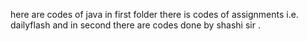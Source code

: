 here are codes of java in first folder there is codes of assignments i.e. dailyflash and in second there are codes done by shashi sir  .

